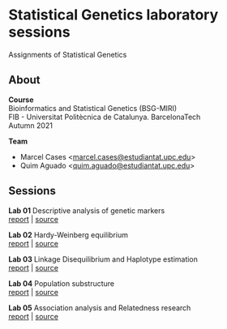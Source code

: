 # Statistical Genetics laboratory sessions

Assignments of Statistical Genetics

## About

**Course**  
Bioinformatics and Statistical Genetics (BSG-MIRI)  
FIB - Universitat Politècnica de Catalunya. BarcelonaTech  
Autumn 2021  

**Team**  
* Marcel Cases
&lt;marcel.cases@estudiantat.upc.edu&gt;
* Quim Aguado
&lt;quim.aguado@estudiantat.upc.edu&gt;

## Sessions

**Lab 01** Descriptive analysis of genetic markers  
[report](1-introduction/main.pdf) |
[source](1-introduction/main.rmd)

**Lab 02** Hardy-Weinberg equilibrium  
[report](2-hardy-weinberg-equilibrium/main.pdf) |
[source](2-hardy-weinberg-equilibrium/main.rmd)

**Lab 03** Linkage Disequilibrium and Haplotype estimation  
[report](3-linkage-disequilibrium/main.pdf) |
[source](3-linkage-disequilibrium/main.rmd)

**Lab 04** Population substructure  
[report](4-substructure/main.pdf) |
[source](4-substructure/main.rmd)

**Lab 05** Association analysis and Relatedness research  
[report](5-association-relatedness/main.pdf) |
[source](5-association-relatedness/main.rmd)
